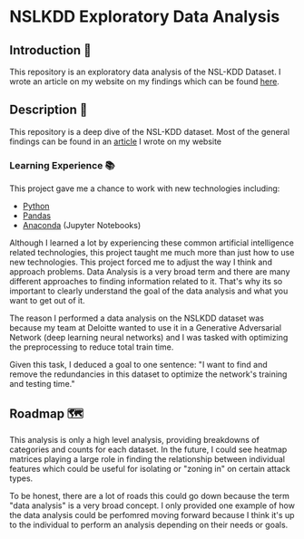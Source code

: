 # NSLKDD Exploratory Data Analysis

## Introduction 🎩

This repository is an exploratory data analysis of the NSL-KDD Dataset.
I wrote an article on my website on my findings which can be found [here](https://gerrysaporito.com/articles/technology).

## Description 📝

This repository is a deep dive of the NSL-KDD dataset. Most of the general findings can be found in an [article](https://gerrysaporito.com/articles/technology) I wrote on my website

### Learning Experience 📚 

This project gave me a chance to work with new technologies including:

- [Python](https://www.gerrysaporito.com/)
- [Pandas](https://gerrysaporito.com)
- [Anaconda](https://gerrysaporito.com/) (Jupyter Notebooks)

Although I learned a lot by experiencing these common artificial intelligence related technologies, this project taught me much more than just how to use new technologies. This project forced me to adjust the way I think and approach problems. Data Analysis is a very broad term and there are many different approaches to finding information related to it. That's why its so important to clearly understand the goal of the data analysis and what you want to get out of it.

The reason I performed a data analysis on the NSLKDD dataset was because my team at Deloitte wanted to use it in a Generative Adversarial Network (deep learning neural networks) and I was tasked with optimizing the preprocessing to reduce total train time.

Given this task, I deduced a goal to one sentence: "I want to find and remove the redundancies in this dataset to optimize the network's training and testing time."

## Roadmap 🗺

This analysis is only a high level analysis, providing breakdowns of categories and counts for each dataset. In the future, I could see heatmap matrices playing a large role in finding the relationship between individual features which could be useful for isolating or "zoning in" on certain attack types.

To be honest, there are a lot of roads this could go down because the term "data analysis" is a very broad concept. I only provided one example of how the data analysis could be perfomred moving forward because I think it's up to the individual to perform an analysis depending on their needs or goals.
